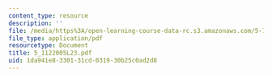 ```yaml
---
content_type: resource
description: ''
file: /media/https%3A/open-learning-course-data-rc.s3.amazonaws.com/5-112-principles-of-chemical-science-fall-2005/1da941e8330131cd031930b25c0ad2d8_5_1122005L23.pdf
file_type: application/pdf
resourcetype: Document
title: 5_1122005L23.pdf
uid: 1da941e8-3301-31cd-0319-30b25c0ad2d8
---
```

